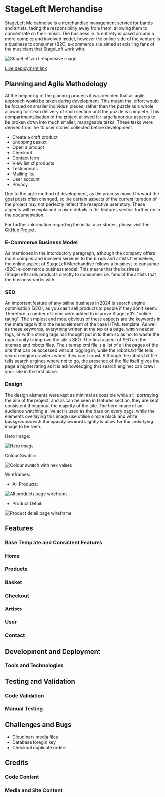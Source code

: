 # StageLeft Merchandise

StageLeft Mercahndise is a merchandise management service for bands and artists, taking the responsibility away from them, allowing them to concentrate on their music. The business in its entirety is based around a more complex and involved model, however the online side of the venture is a business to consumer (B2C) e-commerce site aimed at exisiting fans of the musicians that StageLeft work with.

![StageLeft am I responsive image](docs/stage-left-am-i-responsive.png)

[Live deployment link](https://stage-left-merch-6e2378b5745e.herokuapp.com/)

## Planning and Agile Methodology

At the beginning of the planning process it was decided that an agile approach would be taken during development. This meant that effort would be focued on smaller individual pieces, rather than the puzzle as a whole, allowing for clean delivery of each section until the puzzle is complete. This compartmentalisation of the project allowed for large laborious aspects to be broken down into much smaller, manageable tasks. These tasks were derived from the 10 user stories collected before development:

- Create a draft product
- Shopping basket
- Open a product
- Checkout
- Contact form
- View list of products
- Testimonials
- Mailing list
- User account
- Privacy

Due to the agile method of development, as the process moved forward the goal posts often changed, so the certain aspects of the current iteration of the project may not perfectly reflect the resepctive user story. These aspects will be explained in more details in the features section further on in the documentation.

For further information regarding the initial user stories, please visit the [GitHub Project](https://github.com/users/KitLavis/projects/5/views/1).

### E-Commerce Business Model

As mentioned in the intorductory paragraph, although the company offers more complex and involved services to the bands and artists themselves, the online aspect of StageLeft Merchandise follows a business to consumer (B2C) e-commerce business model. This means that the business (StageLeft) sells products directly to consumers i.e. fans of the artists that the business works with.

### SEO

An important feature of any online business in 2024 is search engine optimisation (SEO), as you can't sell products to people if they don't seem. Therefore a number of items were added to improve StageLeft's "online rating". The simplest and most obvious of these aspects are the keywords in the meta tags within the head element of the base HTML template. As well as these keywords, everything written at the top of a page, within header tags, or within strong tags had thought put in to them so as not to waste the oppurtunity to improve the site's SEO. The final aspect of SEO are the sitemap and robots files. The sitemap.xml file is a list of all the pages of the site that can be accessed without logging in, while the robots.txt file tells search engine crawlers where they can't crawl. Although the robots.txt file tells search engines where not to go, the presence of the file itself gives the page a higher rating as it is acknowledging that search engines can crawl your site in the first place.

### Design

The design elements were kept as minimal as possible while still portraying the aim of the project, and as can be seen in features section, they are kept consistent throughout the majority of the site. The hero image of an audience watching a live act is used as the base on every page, while the elements overlaying this image use utilise simple black and white backgrounds with the opacity lowered slightly to allow for the underlying image to be seen.

Hero Image:

![Hero image](static/images/hero-image.webp)

Colour Swatch:

![Colour swatch with hex values](docs/stage-left-swatch-hex.png)

Wireframes:

- All Products:

![All products page wireframe](docs/all-products.png)

- Product Detail:

![Product detail page wireframe](docs/product-detail.png)

## Features

### Base Template and Consistent Features

### Home

### Products

### Basket

### Checkout

### Artists

### User

### Contact

## Development and Deployment

### Tools and Technologies

## Testing and Validation

### Code Validation

### Manual Testing

## Challenges and Bugs

- Cloudinary media files
- Database foregin key
- Checkout duplicate orders

## Credits

### Code Content

### Media and Site Content